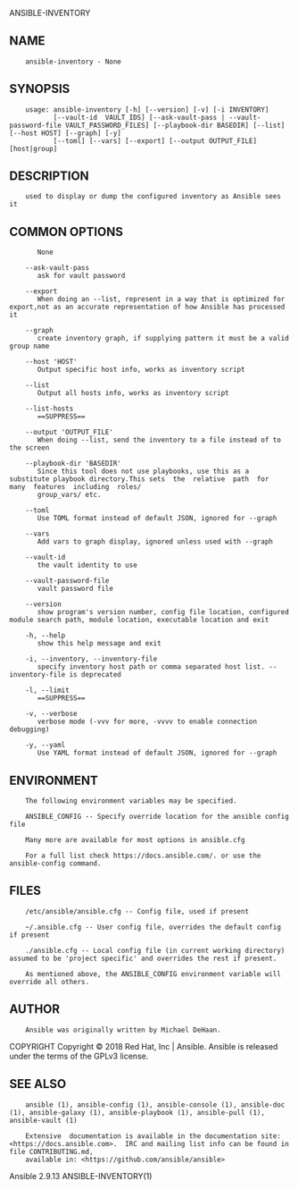  ANSIBLE-INVENTORY
 
## NAME
        ansible-inventory - None
 
## SYNOPSIS
        usage: ansible-inventory [-h] [--version] [-v] [-i INVENTORY]
               [--vault-id  VAULT_IDS] [--ask-vault-pass | --vault-password-file VAULT_PASSWORD_FILES] [--playbook-dir BASEDIR] [--list] [--host HOST] [--graph] [-y]
               [--toml] [--vars] [--export] [--output OUTPUT_FILE] [host|group]
 
## DESCRIPTION
        used to display or dump the configured inventory as Ansible sees it
 
## COMMON OPTIONS
           None
 
        --ask-vault-pass
           ask for vault password
 
        --export
           When doing an --list, represent in a way that is optimized for export,not as an accurate representation of how Ansible has processed it
 
        --graph
           create inventory graph, if supplying pattern it must be a valid group name
 
        --host 'HOST'
           Output specific host info, works as inventory script
 
        --list
           Output all hosts info, works as inventory script
 
        --list-hosts
           ==SUPPRESS==
 
        --output 'OUTPUT_FILE'
           When doing --list, send the inventory to a file instead of to the screen
 
        --playbook-dir 'BASEDIR'
           Since this tool does not use playbooks, use this as a substitute playbook directory.This sets  the  relative  path  for  many  features  including  roles/
           group_vars/ etc.
 
        --toml
           Use TOML format instead of default JSON, ignored for --graph
 
        --vars
           Add vars to graph display, ignored unless used with --graph
 
        --vault-id
           the vault identity to use
 
        --vault-password-file
           vault password file
 
        --version
           show program's version number, config file location, configured module search path, module location, executable location and exit
 
        -h, --help
           show this help message and exit
 
        -i, --inventory, --inventory-file
           specify inventory host path or comma separated host list. --inventory-file is deprecated
 
        -l, --limit
           ==SUPPRESS==
 
        -v, --verbose
           verbose mode (-vvv for more, -vvvv to enable connection debugging)
 
        -y, --yaml
           Use YAML format instead of default JSON, ignored for --graph
 
## ENVIRONMENT
        The following environment variables may be specified.
 
        ANSIBLE_CONFIG -- Specify override location for the ansible config file
 
        Many more are available for most options in ansible.cfg
 
        For a full list check https://docs.ansible.com/. or use the ansible-config command.
 
## FILES
        /etc/ansible/ansible.cfg -- Config file, used if present
 
        ~/.ansible.cfg -- User config file, overrides the default config if present
 
        ./ansible.cfg -- Local config file (in current working directory) assumed to be 'project specific' and overrides the rest if present.
 
        As mentioned above, the ANSIBLE_CONFIG environment variable will override all others.
 
## AUTHOR
        Ansible was originally written by Michael DeHaan.
 
 COPYRIGHT
        Copyright © 2018 Red Hat, Inc | Ansible.  Ansible is released under the terms of the GPLv3 license.
 
## SEE ALSO
        ansible (1), ansible-config (1), ansible-console (1), ansible-doc (1), ansible-galaxy (1), ansible-playbook (1), ansible-pull (1), ansible-vault (1)
 
        Extensive  documentation is available in the documentation site: <https://docs.ansible.com>.  IRC and mailing list info can be found in file CONTRIBUTING.md,
        available in: <https://github.com/ansible/ansible>
 
 Ansible 2.9.13                                                                                                                                  ANSIBLE-INVENTORY(1)
